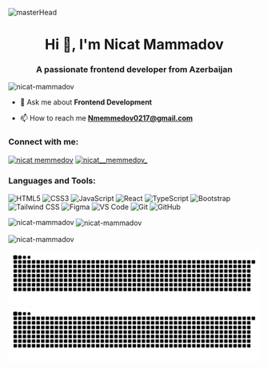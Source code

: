![masterHead](https://media.licdn.com/dms/image/v2/C4E12AQFsVH6ATdvDxg/article-cover_image-shrink_720_1280/article-cover_image-shrink_720_1280/0/1520219762549?e=2147483647&v=beta&t=M31rgo2hGX5WeiuDzkR56IZ1CllGb_rw_4A7hLekKFA)
<h1 align="center">Hi 👋, I'm Nicat Mammadov</h1>
<h3 align="center">A passionate frontend developer from Azerbaijan</h3>

<p align="left"> <img src="https://komarev.com/ghpvc/?username=nicat-mammadov&label=Profile%20views&color=0e75b6&style=flat" alt="nicat-mammadov" /> </p>

- 💬 Ask me about **Frontend Development**

- 📫 How to reach me **Nmemmedov0217@gmail.com**

<h3 align="left">Connect with me:</h3>
<p align="left">
<a href="https://linkedin.com/in/nicat memmedov" target="blank"><img align="center" src="https://raw.githubusercontent.com/rahuldkjain/github-profile-readme-generator/master/src/images/icons/Social/linked-in-alt.svg" alt="nicat memmedov" height="30" width="40" /></a>
<a href="https://instagram.com/nicat__memmedov_" target="blank"><img align="center" src="https://raw.githubusercontent.com/rahuldkjain/github-profile-readme-generator/master/src/images/icons/Social/instagram.svg" alt="nicat__memmedov_" height="30" width="40" /></a>
</p>

<h3 align="left">Languages and Tools:</h3>


![HTML5](https://img.shields.io/badge/HTML5-E34F26?style=for-the-badge&logo=html5&logoColor=white)
![CSS3](https://img.shields.io/badge/CSS3-1572B6?style=for-the-badge&logo=css3&logoColor=white)
![JavaScript](https://img.shields.io/badge/JavaScript-F7DF1E?style=for-the-badge&logo=javascript&logoColor=black)
![React](https://img.shields.io/badge/React-20232A?style=for-the-badge&logo=react&logoColor=61DAFB)
![TypeScript](https://img.shields.io/badge/TypeScript-007ACC?style=for-the-badge&logo=typescript&logoColor=white)
![Bootstrap](https://img.shields.io/badge/Bootstrap-563D7C?style=for-the-badge&logo=bootstrap&logoColor=white)
![Tailwind CSS](https://img.shields.io/badge/Tailwind_CSS-06B6D4?style=for-the-badge&logo=tailwindcss&logoColor=white)
![Figma](https://img.shields.io/badge/Figma-F24E1E?style=for-the-badge&logo=figma&logoColor=white)
![VS Code](https://img.shields.io/badge/VS%20Code-0078D4?style=for-the-badge&logo=visual-studio-code&logoColor=white)
![Git](https://img.shields.io/badge/Git-F05032?style=for-the-badge&logo=git&logoColor=white)
![GitHub](https://img.shields.io/badge/GitHub-181717?style=for-the-badge&logo=github&logoColor=white)


<p><img align="left" src="https://github-readme-stats.vercel.app/api/top-langs?username=nicat-mammadov&show_icons=true&locale=en&layout=compact" alt="nicat-mammadov" /></p>

<p>&nbsp;<img align="center" src="https://github-readme-stats.vercel.app/api?username=nicat-mammadov&show_icons=true&locale=en" alt="nicat-mammadov" /></p>

<p><img align="center" src="https://github-readme-streak-stats.herokuapp.com/?user=nicat-mammadov&" alt="nicat-mammadov" /></p>

![GitHub Snake Light](https://raw.githubusercontent.com/Nicat-Mammadov/Nicat-Mammadov/output/github-contribution-grid-snake.svg#gh-light-mode-only)
![GitHub Snake Dark](https://raw.githubusercontent.com/Nicat-Mammadov/Nicat-Mammadov/output/github-contribution-grid-snake-dark.svg#gh-dark-mode-only)

